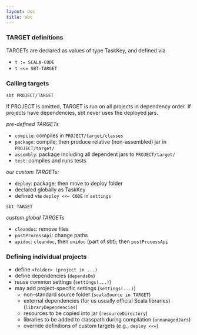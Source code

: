 ```yaml
---
layout: doc
title: sbt
---
```

### TARGET definitions

TARGETs are declared as values of type TaskKey, and defined via

* `t := SCALA-CODE`
* `t <<= SBT-TARGET`


### Calling targets

```sbt PROJECT/TARGET```

If PROJECT is omitted, TARGET is run on all projects in dependency order. 
If projects have dependencies, sbt never uses the deployed jars.

*pre-defined TARGETs*

* `compile`: compiles in `PROJECT/target/classes`
* `package`: compile; then produce relative (non-assembled) jar in `PROJECT/target/`
* `assembly`: package including all dependent jars to `PROJECT/target/`
* `test`: compiles and runs tests

*our custom TARGETs:*

* `deploy`: package; then move to deploy folder
 * declared globally as TaskKey
 * defined via `deploy <<= CODE` in `settings`

```sbt TARGET```

*custom global TARGETs*

* `cleandoc`: remove files
* `postProcessApi`: change paths
* `apidoc`: `cleandoc`, then `unidoc` (part of sbt); then `postProcessApi`

### Defining individual projects

* define `<folder> (project in ...)`
* define dependencies (`dependsOn`)
* reuse common settings (`settings(...)`)
* may add project-specific settings (`settings(...)`)
  * non-standard source folder (`scalaSource in TARGET`)
  * external dependencies (for us usually official Scala libraries) (`libraryDependencies`)
  * resources to be copied into jar (`resourceDirectory`)
  * libraries to be added to classpath during compilation (`unmanagedJars`)
  * override definitions of custom targets (e.g., `deploy <<=`)
